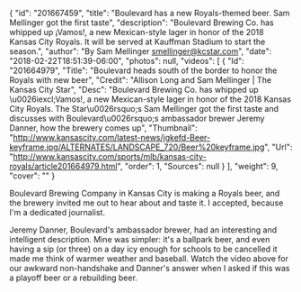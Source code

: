 {
  "id": "201667459",
  "title": "Boulevard has a new Royals-themed beer. Sam Mellinger got the first taste",
  "description": "Boulevard Brewing Co. has whipped up ¡Vamos!, a new Mexican-style lager in honor of the 2018 Kansas City Royals. It will be served at Kauffman Stadium to start the season.",
  "author": "By Sam Mellinger smellinger@kcstar.com",
  "date": "2018-02-22T18:51:39-06:00",
  "photos": null,
  "videos": [
    {
      "Id": "201664979",
      "Title": "Boulevard heads south of the border to honor the Royals with new beer",
      "Credit": "Allison Long and Sam Mellinger | The Kansas City Star",
      "Desc": "Boulevard Brewing Co. has whipped up \u0026iexcl;Vamos!, a new Mexican-style lager in honor of the 2018 Kansas City Royals. The Star\u0026rsquo;s Sam Mellinger got the first taste and discusses with Boulevard\u0026rsquo;s ambassador brewer Jeremy Danner, how the brewery comes up",
      "Thumbnail": "http://www.kansascity.com/latest-news/jgkefd-Beer-keyframe.jpg/ALTERNATES/LANDSCAPE_720/Beer%20keyframe.jpg",
      "Url": "http://www.kansascity.com/sports/mlb/kansas-city-royals/article201664979.html",
      "order": 1,
      "Sources": null
    }
  ],
  "weight": 9,
  "cover": ""
}

<div role="listitem" tabindex="-1"><div data-message-id="161bf7459ddcd777" data-legacy-message-id="161bf7459ddcd777"><div dir="ltr"><p>Boulevard Brewing Company in Kansas City is making a Royals beer, and the brewery invited me out to hear about and taste it. I accepted, because I'm a dedicated journalist.</p><p>Jeremy Danner, Boulevard's ambassador brewer, had an interesting and intelligent description. Mine was simpler: it's a ballpark beer, and even having a sip (or three) on a day icy enough for schools to be cancelled it made me think of warmer weather and baseball. Watch the video above for our awkward non-handshake and Danner's answer when I asked if this was a playoff beer or a rebuilding beer.</p></div></div></div>

